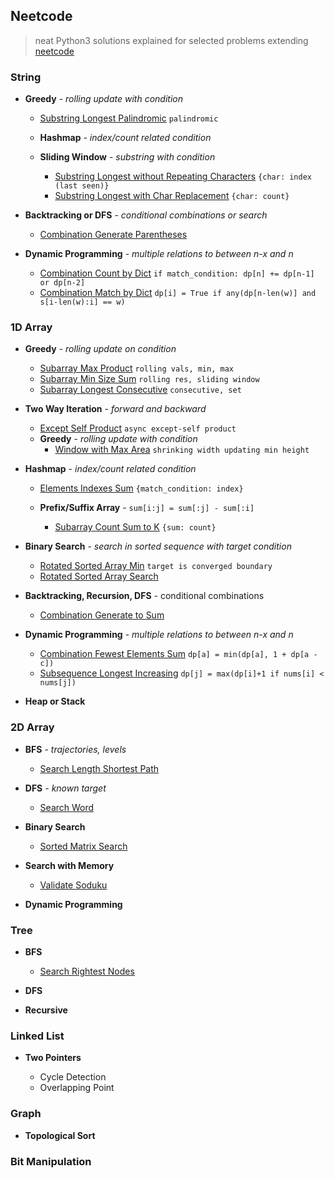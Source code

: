 ## Neetcode

> neat Python3 solutions explained for selected problems extending [neetcode](https://neetcode.io/practice)

### String

- **Greedy** - *rolling update with condition*

    * [Substring Longest Palindromic](./src/string/substring_longest_palindromic.py) `palindromic`

    - **Hashmap** - *index/count related condition*
    - **Sliding Window** - *substring with condition*

        * [Substring Longest without Repeating Characters](./src/string/substring_longest_without_repeating_characters.py) `{char: index (last seen)}`
        * [Substring Longest with Char Replacement](./src/string/substring_longest_char_replacement.py) `{char: count}`

- **Backtracking or DFS** - *conditional combinations or search*

    - [Combination Generate Parentheses](./src/string/combination_generate_parentheses.py)

- **Dynamic Programming** - *multiple relations to between n-x and n*

    - [Combination Count by Dict](./src/string/combination_count_by_dict.py.) `if match_condition: dp[n] += dp[n-1] or dp[n-2]`
    - [Combination Match by Dict](./src/string/combination_match_by_dict.py.) `dp[i] = True if any(dp[n-len(w)] and s[i-len(w):i] == w)`

### 1D Array

- **Greedy** - *rolling update on condition*

    - [Subarray Max Product](./src/array/subarray_max_product.py) `rolling vals, min, max`
    - [Subarray Min Size Sum](./src/array/subarray_min_size_sum.py) `rolling res, sliding window`
    * [Subarray Longest Consecutive](./src/array/subarray_longest_consecutive.py) `consecutive, set`

- **Two Way Iteration** - *forward and backward*

    - [Except Self Product](./src/array/except_self_product.py) `async except-self product`
    - **Greedy** - *rolling update with condition*
        - [Window with Max Area](./src/array/window_max_area.py) `shrinking width updating min height`

- **Hashmap** - *index/count related condition*

    * [Elements Indexes Sum](./src/array/elements_index_sum.py) `{match_condition: index}`

    - **Prefix/Suffix Array** - `sum[i:j] = sum[:j] - sum[:i]`

        * [Subarray Count Sum to K](./src/array/subarray_count_sum_to_k.py) `{sum: count}`

- **Binary Search** - *search in sorted sequence with target condition*
    
    * [Rotated Sorted Array Min](./src/array/rotated_sorted_array_min.py) `target is converged boundary`
    * [Rotated Sorted Array Search](./src/array/rotated_sorted_array_search.py)

- **Backtracking, Recursion, DFS** - conditional combinations

    - [Combination Generate to Sum](./src/array/combination_generate_to_sum.py)

- **Dynamic Programming** - *multiple relations to between n-x and n*

    - [Combination Fewest Elements Sum](./src/array/combination_fewest_elements_sum.py) `dp[a] = min(dp[a], 1 + dp[a - c])`
    - [Subsequence Longest Increasing](./src/array/subsequence_longest_increasing.py.) `dp[j] = max(dp[i]+1 if nums[i] < nums[j])`

- **Heap or Stack**


### 2D Array

- **BFS** - *trajectories, levels*

    - [Search Length Shortest Path](./src/array_2d/search_length_shortest_path.py)

- **DFS** - *known target*

    - [Search Word](./src/array_2d/search_word.py)

- **Binary Search**

    - [Sorted Matrix Search](./src/array_2d/sorted_matrix_search.py)

- **Search with Memory**

    - [Validate Soduku](./src/array_2d/validate_soduku.py)

- **Dynamic Programming**


### Tree

- **BFS**

    - [Search Rightest Nodes](./src/tree/search_rightest_nodes.py)

- **DFS**

- **Recursive**


### Linked List

- **Two Pointers**

    * Cycle Detection
    * Overlapping Point

### Graph

- **Topological Sort**

### Bit Manipulation
